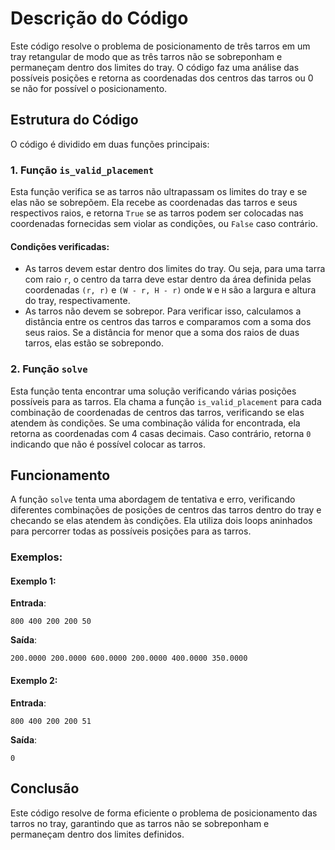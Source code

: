
# Descrição do Código

Este código resolve o problema de posicionamento de três tarros em um tray retangular de modo que as três tarros não se sobreponham e permaneçam dentro dos limites do tray. O código faz uma análise das possíveis posições e retorna as coordenadas dos centros das tarros ou 0 se não for possível o posicionamento.

## Estrutura do Código

O código é dividido em duas funções principais:

### 1. Função `is_valid_placement`
Esta função verifica se as tarros não ultrapassam os limites do tray e se elas não se sobrepõem. Ela recebe as coordenadas das tarros e seus respectivos raios, e retorna `True` se as tarros podem ser colocadas nas coordenadas fornecidas sem violar as condições, ou `False` caso contrário.

#### Condições verificadas:
- As tarros devem estar dentro dos limites do tray. Ou seja, para uma tarra com raio `r`, o centro da tarra deve estar dentro da área definida pelas coordenadas `(r, r)` e `(W - r, H - r)` onde `W` e `H` são a largura e altura do tray, respectivamente.
- As tarros não devem se sobrepor. Para verificar isso, calculamos a distância entre os centros das tarros e comparamos com a soma dos seus raios. Se a distância for menor que a soma dos raios de duas tarros, elas estão se sobrepondo.

### 2. Função `solve`
Esta função tenta encontrar uma solução verificando várias posições possíveis para as tarros. Ela chama a função `is_valid_placement` para cada combinação de coordenadas de centros das tarros, verificando se elas atendem às condições. Se uma combinação válida for encontrada, ela retorna as coordenadas com 4 casas decimais. Caso contrário, retorna `0` indicando que não é possível colocar as tarros.

## Funcionamento

A função `solve` tenta uma abordagem de tentativa e erro, verificando diferentes combinações de posições de centros das tarros dentro do tray e checando se elas atendem às condições. Ela utiliza dois loops aninhados para percorrer todas as possíveis posições para as tarros.

### Exemplos:

#### Exemplo 1:
**Entrada**:
```
800 400 200 200 50
```
**Saída**:
```
200.0000 200.0000 600.0000 200.0000 400.0000 350.0000
```

#### Exemplo 2:
**Entrada**:
```
800 400 200 200 51
```
**Saída**:
```
0
```

## Conclusão

Este código resolve de forma eficiente o problema de posicionamento das tarros no tray, garantindo que as tarros não se sobreponham e permaneçam dentro dos limites definidos.